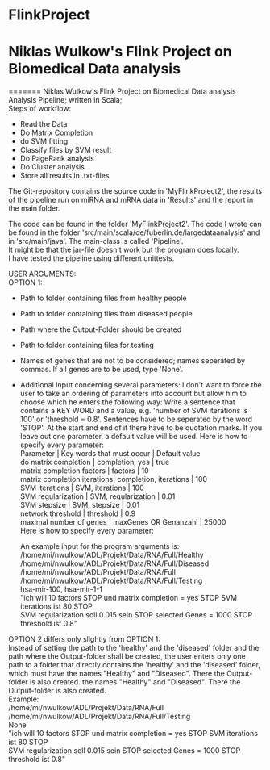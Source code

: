 # FlinkProject

Niklas Wulkow's Flink Project on Biomedical Data analysis
=======
=======
Niklas Wulkow's Flink Project on Biomedical Data analysis<br />
Analysis Pipeline; written in Scala;<br />
Steps of workflow:
  - Read the Data
  - Do Matrix Completion
  - do SVM fitting
  - Classify files by SVM result
  - Do PageRank analysis
  - Do Cluster analysis
  - Store all results in .txt-files

The Git-repository contains the source code in 'MyFlinkProject2', the results of the pipeline run on miRNA and mRNA data in 'Results' and the report in the main folder.<br />


The code can be found in the folder 'MyFlinkProject2'. The code I wrote can be found in the folder
'src/main/scala/de/fuberlin.de/largedataanalysis' and in 'src/main/java'. The main-class is called 'Pipeline'. <br />
It might be that the jar-file doesn't work but the program does locally.<br />
I have tested the pipeline using different unittests. <br />

USER ARGUMENTS:<br />
OPTION 1:
  - Path to folder containing files from healthy people
  - Path to folder containing files from diseased people
  - Path where the Output-Folder should be created
  - Path to folder containing files for testing
  - Names of genes that are not to be considered; names seperated by commas. If all genes are to be used, type 'None'.
  - Additional Input concerning several parameters: I don't want to force the user to take an ordering of parameters into account
    but allow him to choose which he enters the following way: Write a sentence that contains a KEY WORD and a value, e.g.
    'number of SVM iterations is 100' or 'threshold = 0.8'. Sentences have to be seperated by the word 'STOP'. At the start
    and end of it there have to be quotation marks. If you leave out one parameter, a default value will be used.
    Here is how to specify every parameter:<br />
    Parameter		|		Key words that must occur	|	Default value<br />
    do matrix completion	|	completion, yes		|	true<br />
    matrix completion factors	|	factors			|	10<br />
    matrix completion iterations|	completion, iterations	|	100<br />
    SVM iterations		|	SVM, iterations		|	100<br />
    SVM regularization		|	SVM, regularization	|	0.01<br />
    SVM stepsize		|	SVM, stepsize		|	0.01<br />
    network threshold		|	threshold		|	0.9<br />
    maximal number of genes	|	maxGenes OR Genanzahl	|	25000<br />
    Here is how to specify every parameter:<br />
    
    An example input for the program arguments is:<br />
    /home/mi/nwulkow/ADL/Projekt/Data/RNA/Full/Healthy<br />
    /home/mi/nwulkow/ADL/Projekt/Data/RNA/Full/Diseased<br />
    /home/mi/nwulkow/ADL/Projekt/Data/RNA/Full<br />
    /home/mi/nwulkow/ADL/Projekt/Data/RNA/Full/Testing<br />
    hsa-mir-100, hsa-mir-1-1<br />
    "ich will 10 factors STOP und matrix completion = yes STOP SVM iterations ist 80 STOP<br />
    SVM regularization soll 0.015 sein STOP selected Genes = 1000 STOP threshold ist 0.8"<br />
    
OPTION 2 differs only slightly from OPTION 1:<br />
Instead of setting the path to the 'healthy' and the 'diseased' folder and the path where the Output-folder shall be created,
the user enters only one path to a folder that directly contains the 'healthy' and the 'diseased' folder, which must have
the names "Healthy" and "Diseased". There the Output-folder is also created.
the names "Healthy" and "Diseased". There the Output-folder is also created. <br />
Example:<br />
    /home/mi/nwulkow/ADL/Projekt/Data/RNA/Full<br />
    /home/mi/nwulkow/ADL/Projekt/Data/RNA/Full/Testing<br />
    None<br />
    "ich will 10 factors STOP und matrix completion = yes STOP SVM iterations ist 80 STOP<br />
    SVM regularization soll 0.015 sein STOP selected Genes = 1000 STOP threshold ist 0.8"<br />
